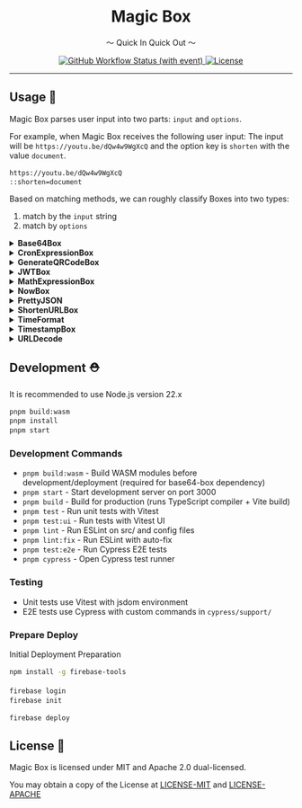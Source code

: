 <h1 align="center">Magic Box</h1>

<p align="center">～ Quick In Quick Out ～</p>

<p align="center">
  <a href="#">
    <img
        alt="GitHub Workflow Status (with event)"
        src="https://img.shields.io/github/actions/workflow/status/xiaoxiaosn/magic-box/firebase-hosting.yaml?style=flat-square"
    />
  </a>
  <a href="#">
    <img
      src="https://img.shields.io/badge/license-MIT%2FApache--2.0-informational?style=flat-square"
      alt="License"
    />
  </a>
</p>

---

## Usage 🏁

Magic Box parses user input into two parts: `input` and `options`.

For example, when Magic Box receives the following user input:
The input will be `https://youtu.be/dQw4w9WgXcQ` and the option key is `shorten` with the value `document`.

```
https://youtu.be/dQw4w9WgXcQ
::shorten=document
```

Based on matching methods, we can roughly classify Boxes into two types:

1. match by the `input` string
2. match by `options`

<details>
<summary> <b>Base64Box</b> </summary>

| match rule                    | description   | output                     |
| ----------------------------- | ------------- | -------------------------- |
| valid string                  | base64 encode | ![](docs/Base64Encode.png) |
| can be decode to valid string | base64 decode | ![](docs/Base64Decode.png) |

</details>

<details>
<summary> <b>CronExpressionBox</b> </summary>

| match rule            | description               | output                    |
| --------------------- | ------------------------- | ------------------------- |
| valid cron expression | convert to human language | ![](docs/CronExpress.png) |

| options                          | description                             | example     |
| -------------------------------- | --------------------------------------- | ----------- |
| `l`, `lang`, `locate`            | select while human language             | ::locale=tw |
| ~~`tz`, `timezone`, `tzOffset`~~ | (deprecated) shift to the base timezone | ::tz=8      |

</details>

<details>
<summary> <b>GenerateQRCodeBox</b> </summary>

| match rule                       | description      | output                       |
| -------------------------------- | ---------------- | ---------------------------- |
| contains option `qr` or `qrcode` | generate QR Code | ![](docs/GenerateQRCode.png) |

| options        | description | example    |
| -------------- | ----------- | ---------- |
| `qr`, `qrcode` | --          | `::QRCode` |

</details>

<details>
<summary> <b>JWTBox</b> </summary>

| match rule       | description                | output                  |
| ---------------- | -------------------------- | ----------------------- |
| valid JWT string | decode JWT header and body | ![](docs/JWTDecode.png) |

</details>

<details>
<summary> <b>MathExpressionBox</b> </summary>

| match rule         | description               | output                       |
| ------------------ | ------------------------- | ---------------------------- |
| valid math express | calculate the math result | ![](docs/MathExpression.png) |

</details>

<details>
<summary> <b>NowBox</b> </summary>

| match rule          | description                                                                                    | output            |
| ------------------- | ---------------------------------------------------------------------------------------------- | ----------------- |
| input matches `now` | show current time in 3 difference formats: `RFC 3339`, `RFC 3339 (UTC+8)`, and `Timestamp (s)` | ![](docs/Now.png) |

</details>

<details>
<summary> <b>PrettyJSON</b> </summary>

| match rule | description    | output                   |
| ---------- | -------------- | ------------------------ |
| valid JSON | formatted JSON | ![](docs/PrettyJSON.png) |

</details>

<details>
<summary> <b>ShortenURLBox</b> </summary>

| match rule                          | description            | output                   |
| ----------------------------------- | ---------------------- | ------------------------ |
| contains option `surl` or `shorten` | generate a shorten URL | ![](docs/ShortenURL.png) |

| options           | description                                                        | example      |
| ----------------- | ------------------------------------------------------------------ | ------------ |
| `surl`, `shorten` | desired short URL result, if not set, a random string will be used | `::surl=foo` |

</details>

<details>
<summary> <b>TimeFormat</b> </summary>

| match rule                 | description                         | output                   |
| -------------------------- | ----------------------------------- | ------------------------ |
| valid RFC 3339 time string | timestamp in second and millisecond | ![](docs/TimeFormat.png) |

</details>

<details>
<summary> <b>TimestampBox</b> </summary>

| match rule                                                                               | description                                | output                   |
| ---------------------------------------------------------------------------------------- | ------------------------------------------ | ------------------------ |
| valid timestamp. to avoid match all of number string, it only receive 1600 AD to 2500 AD | the time of timestamp in `RFC 3339` format | ![](docs/TimeFormat.png) |

</details>

<details>
<summary> <b>URLDecode</b> </summary>

| match rule         | description                | output                          |
| ------------------ | -------------------------- | ------------------------------- |
| URL-encoded string | decoded URL-encoded string | ![](docs/URLEncodingDecode.png) |

</details>

## Development ⛑️

It is recommended to use Node.js version 22.x

```bash
pnpm build:wasm
pnpm install
pnpm start
```

### Development Commands

- `pnpm build:wasm` - Build WASM modules before development/deployment (required for base64-box dependency)
- `pnpm start` - Start development server on port 3000
- `pnpm build` - Build for production (runs TypeScript compiler + Vite build)
- `pnpm test` - Run unit tests with Vitest
- `pnpm test:ui` - Run tests with Vitest UI
- `pnpm lint` - Run ESLint on src/ and config files
- `pnpm lint:fix` - Run ESLint with auto-fix
- `pnpm test:e2e` - Run Cypress E2E tests
- `pnpm cypress` - Open Cypress test runner

### Testing

- Unit tests use Vitest with jsdom environment
- E2E tests use Cypress with custom commands in `cypress/support/`

### Prepare Deploy

Initial Deployment Preparation

```bash
npm install -g firebase-tools

firebase login
firebase init
```

```bash
firebase deploy
```

## License 📃

Magic Box is licensed under MIT and Apache 2.0 dual-licensed.

You may obtain a copy of the License at [LICENSE-MIT](LICENSE-MIT) and [LICENSE-APACHE](LICENSE-APACHE)
